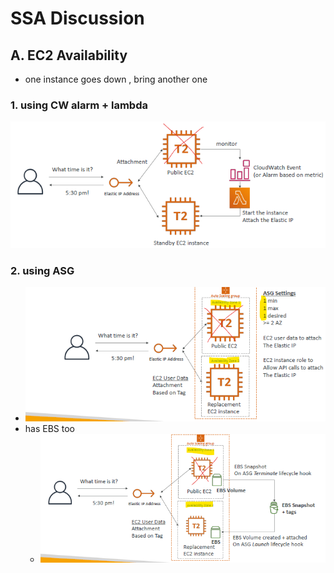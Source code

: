 # SSA Discussion

## A. EC2 Availability
- one instance goes down , bring another one 

### 1. using  CW alarm + lambda
![img_1.png](../99_img/ssa-discussion/29-4/img_1.png)

### 2. using  ASG
- ![img.png](../99_img/ssa-discussion/29-4/img.png)
- has EBS too
  - ![img_2.png](../99_img/ssa-discussion/29-4/img_2.png)